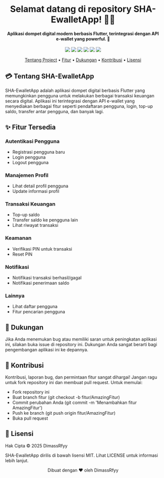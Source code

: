 <h1 align="center">Selamat datang di repository SHA-EwalletApp! 👋🏻</h1>

<p></p> <h4 align="center">Aplikasi dompet digital modern berbasis Flutter, terintegrasi dengan API e-wallet yang powerful. 🚀</h4> <p></p> <p align="center"> <img src="https://img.shields.io/github/issues/DimassRfyy/SHA-EwalletApp?style=flat-square"> <img src="https://img.shields.io/github/stars/DimassRfyy/SHA-EwalletApp?style=flat-square"> <img src="https://img.shields.io/github/forks/DimassRfyy/SHA-EwalletApp?style=flat-square"> <img src="https://img.shields.io/github/license/DimassRfyy/SHA-EwalletApp?style=flat-square"> <img src="https://img.shields.io/badge/maintained%3F-yes-green.svg?style=flat-square"> <img src="https://img.shields.io/github/followers/DimassRfyy.svg?style=flat-square&label=followers"> </p> <p align="center"> <a href="#tentang">Tentang Project</a> • <a href="#fitur">Fitur</a> • <a href="#dukungan">Dukungan</a> • <a href="#kontribusi">Kontribusi</a> • <a href="#lisensi">Lisensi</a> </p> <p></p> <h2 id="tentang">💳 Tentang SHA-EwalletApp</h2>
SHA-EwalletApp adalah aplikasi dompet digital berbasis Flutter yang memungkinkan pengguna untuk melakukan berbagai transaksi keuangan secara digital. Aplikasi ini terintegrasi dengan API e-wallet yang menyediakan berbagai fitur seperti pendaftaran pengguna, login, top-up saldo, transfer antar pengguna, dan banyak lagi.

<h2 id="fitur">✨ Fitur Tersedia</h2>

### Autentikasi Pengguna
- Registrasi pengguna baru
- Login pengguna
- Logout pengguna

### Manajemen Profil
- Lihat detail profil pengguna
- Update informasi profil

### Transaksi Keuangan
- Top-up saldo
- Transfer saldo ke pengguna lain
- Lihat riwayat transaksi

### Keamanan
- Verifikasi PIN untuk transaksi
- Reset PIN

### Notifikasi
- Notifikasi transaksi berhasil/gagal
- Notifikasi penerimaan saldo

### Lainnya
- Lihat daftar pengguna
- Fitur pencarian pengguna

<p></p> <h2 id="dukungan">💌 Dukungan</h2>
Jika Anda menemukan bug atau memiliki saran untuk peningkatan aplikasi ini, silakan buka issue di repository ini. Dukungan Anda sangat berarti bagi pengembangan aplikasi ini ke depannya.

<p></p> <h2 id="kontribusi">🤝 Kontribusi</h2>
Kontribusi, laporan bug, dan permintaan fitur sangat dihargai! Jangan ragu untuk fork repository ini dan membuat pull request. Untuk memulai:

- Fork repository ini
- Buat branch fitur (git checkout -b fitur/AmazingFitur)
- Commit perubahan Anda (git commit -m 'Menambahkan fitur AmazingFitur')
- Push ke branch (git push origin fitur/AmazingFitur)
- Buka pull request

<p></p> <h2 id="lisensi">📝 Lisensi</h2>
Hak Cipta © 2025 DimassRfyy

SHA-EwalletApp dirilis di bawah lisensi MIT. Lihat LICENSE untuk informasi lebih lanjut.

<p align="center">Dibuat dengan ❤️ oleh DimassRfyy</p>